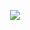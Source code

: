 <p align="center">
  <img src="https://capsule-render.vercel.app/api?type=soft&height=298&color=gradient&text=Hi%20There&reversal=false&textBg=false&fontSize=81&animation=twinkling&desc=This%20is%20Omar%20Emad&fontColor=ffffff&descSize=22"/>
</p>
